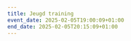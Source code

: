 ```yaml
---
title: Jeugd training
event_date: 2025-02-05T19:00:09+01:00
end_date: 2025-02-05T20:15:09+01:00
---
```

